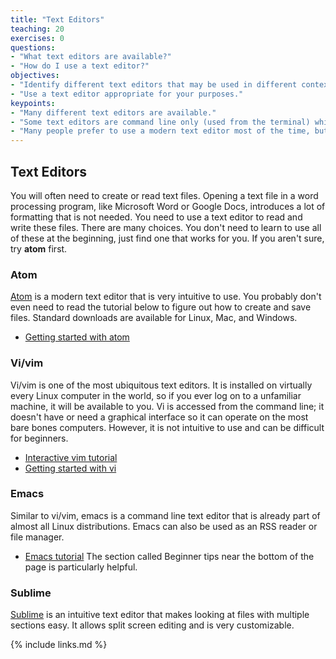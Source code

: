 ```yaml
---
title: "Text Editors"
teaching: 20
exercises: 0
questions:
- "What text editors are available?"
- "How do I use a text editor?"
objectives:
- "Identify different text editors that may be used in different contexts in computational chemistry reserach."
- "Use a text editor appropriate for your purposes."
keypoints:
- "Many different text editors are available."
- "Some text editors are command line only (used from the terminal) while others have graphical user interfaces."
- "Many people prefer to use a modern text editor most of the time, but it is important to learn to use a command line text editor in case it is the only option available."
---
```

## Text Editors

You will often need to create or read text files.  Opening a text file in a word processing program, like Microsoft Word or Google Docs, introduces a lot of formatting that is not needed.  You need to use a text editor to read and write these files.  There are many choices.  You don't need to learn to use all of these at the beginning, just find one that works for you.  If you aren't sure, try **atom** first.

### Atom
[Atom](https://atom.io/) is a modern text editor that is very intuitive to use. You probably don't even need to read the tutorial below to figure out how to create and save files. Standard downloads are available for Linux, Mac, and Windows.  
- [Getting started with atom](https://flight-manual.atom.io/getting-started/sections/atom-basics/)

### Vi/vim
Vi/vim is one of the most ubiquitous text editors.  It is installed on virtually every Linux computer in the world, so if you ever log on to a unfamiliar machine, it will be available to you.  Vi is accessed from the command line; it doesn't have or need a graphical interface so it can operate on the most bare bones computers.  However, it is not intuitive to use and can be difficult for beginners.
- [Interactive vim tutorial](https://www.openvim.com/)
- [Getting started with vi](https://ryanstutorials.net/linuxtutorial/vi.php)

### Emacs
Similar to vi/vim, emacs is a command line text editor that is already part of almost all Linux distributions.  Emacs can also be used as an RSS reader or file manager.
- [Emacs tutorial](https://www.gnu.org/software/emacs/tour/) The section called Beginner tips near the bottom of the page is particularly helpful.

### Sublime
[Sublime](https://www.sublimetext.com/) is an intuitive text editor that makes looking at files with multiple sections easy.  It allows split screen editing and is very customizable.


{% include links.md %}

